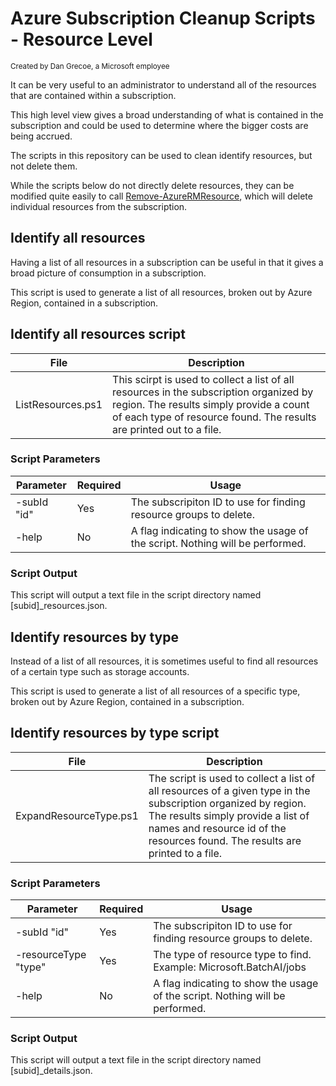 # Azure Subscription Cleanup Scripts - Resource Level
<sup>Created by Dan Grecoe, a Microsoft employee</sup>

It can be very useful to an administrator to understand all of the resources that are contained within a subscription. 

This high level view gives a broad understanding of what is contained in the subscription and could be used to determine where the bigger costs are being accrued. 

The scripts in this repository can be used to clean identify resources, but not delete them.

While the scripts below do not directly delete resources, they can be modified quite easily to call [Remove-AzureRMResource](https://docs.microsoft.com/en-us/powershell/module/azurerm.resources/remove-azurermresource?view=azurermps-6.13.0), which will delete individual resources from the subscription.

## Identify all resources
Having a list of all resources in a subscription can be useful in that it gives a broad picture of consumption in a subscription. 

This script is used to generate a list of all resources, broken out by Azure Region, contained in a subscription.

## Identify all resources script

|File|Description|
|--------------------|------------------------|              
| ListResources.ps1|	This scirpt is used to collect a list of all resources in the subscription organized by region. The results simply provide a count of each type of resource found. The results are printed out to a file.|


### Script Parameters
|Parameter |Required|Usage|
|--------------------|---------|-----------------------|
|-subId "id"| Yes|	The subscripiton ID to use for finding resource groups to delete.| 
|-help|	No| A flag indicating to show the usage of the script. Nothing will be performed.|

### Script Output
This script will output a text file in the script directory named [subid]_resources.json.

## Identify resources by type
Instead of a list of all resources, it is sometimes useful to find all resources of a certain type such as storage accounts. 

This script is used to generate a list of all resources of a specific type, broken out by Azure Region, contained in a subscription.

## Identify resources by type script
|File|Description|
|--------------------|------------------------|              
| ExpandResourceType.ps1|	The script is used to collect a list of all resources of a given type in the subscription organized by region. The results simply provide a list of names and resource id of the resources found. The results are printed to a file.|



### Script Parameters
|Parameter |Required|Usage|
|--------------------|---------|-----------------------|
|-subId "id"| Yes|	The subscripiton ID to use for finding resource groups to delete.| 
|-resourceType "type"| Yes| The type of resource type to find. Example: Microsoft.BatchAI/jobs|
|-help|	No| A flag indicating to show the usage of the script. Nothing will be performed.|

### Script Output
This script will output a text file in the script directory named [subid]_details.json.

